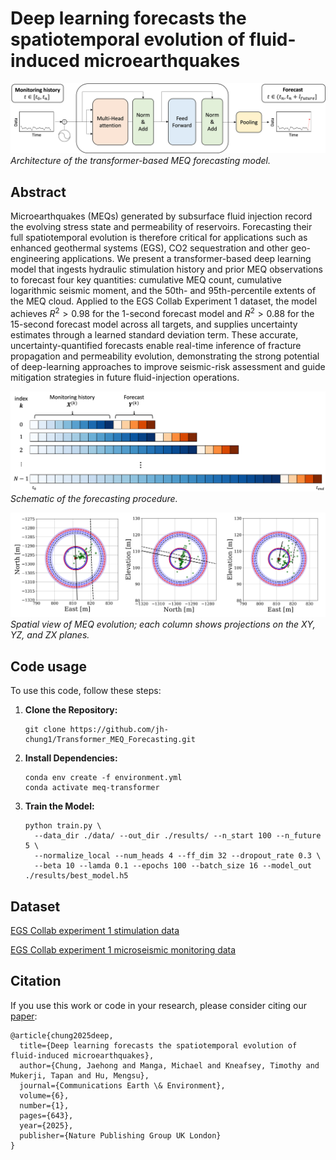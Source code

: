 # Deep learning forecasts the spatiotemporal evolution of fluid-induced microearthquakes

![Workflow](./readme_figs/architecture.png)
*Architecture of the transformer-based MEQ forecasting model.*

## Abstract
Microearthquakes (MEQs) generated by subsurface fluid injection record the evolving stress state and permeability of reservoirs. Forecasting their full spatiotemporal evolution is therefore critical for applications such as enhanced geothermal systems (EGS), CO2 sequestration and other geo-engineering applications. We present a transformer-based deep learning model that ingests hydraulic stimulation history and prior MEQ observations to forecast four key quantities: cumulative MEQ count, cumulative logarithmic seismic moment, and the 50th- and 95th-percentile extents of the MEQ cloud. Applied to the EGS Collab Experiment 1 dataset, the model achieves $R^2 >0.98$ for the 1-second forecast model and $R^2 >0.88$ for the 15-second forecast model across all targets, and supplies uncertainty estimates through a learned standard deviation term. These accurate, uncertainty-quantified forecasts enable real-time inference of fracture propagation and permeability evolution, demonstrating the strong potential of deep-learning approaches to improve seismic-risk assessment and guide mitigation strategies in future fluid-injection operations.

![Workflow](./readme_figs/ForecastingSchematic.png)
*Schematic of the forecasting procedure.*

![Workflow](./readme_figs/Spatial_Pred_Val.png)
*Spatial view of MEQ evolution; each column shows projections on the XY, YZ, and ZX planes.*

## Code usage
To use this code, follow these steps:

1. **Clone the Repository:**
    ```
    git clone https://github.com/jh-chung1/Transformer_MEQ_Forecasting.git
    ```
    
2. **Install Dependencies:**
    ```
    conda env create -f environment.yml
    conda activate meq-transformer
    ```
    
3. **Train the Model:**
    ```
    python train.py \
      --data_dir ./data/ --out_dir ./results/ --n_start 100 --n_future 5 \
      --normalize_local --num_heads 4 --ff_dim 32 --dropout_rate 0.3 \
      --beta 10 --lamda 0.1 --epochs 100 --batch_size 16 --model_out ./results/best_model.h5
    ```

## Dataset
[EGS Collab experiment 1 stimulation data](https://gdr.openei.org/submissions/1229)

[EGS Collab experiment 1 microseismic monitoring data](https://gdr.openei.org/submissions/1166)

## Citation
If you use this work or code in your research, please consider citing our [paper](https://www.nature.com/articles/s43247-025-02644-z):

    @article{chung2025deep,
      title={Deep learning forecasts the spatiotemporal evolution of fluid-induced microearthquakes},
      author={Chung, Jaehong and Manga, Michael and Kneafsey, Timothy and Mukerji, Tapan and Hu, Mengsu},
      journal={Communications Earth \& Environment},
      volume={6},
      number={1},
      pages={643},
      year={2025},
      publisher={Nature Publishing Group UK London}
    }
